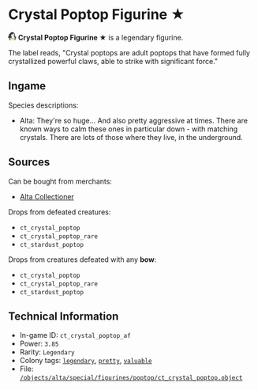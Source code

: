# Crystal Poptop Figurine ★

<img src="https://raw.githubusercontent.com/Ceterai/Enternia/main/objects/alta/special/figurines/poptop/ct_crystal_poptop.png" alt="Crystal Poptop Figurine ★ icon" loading="lazy" height=16px width="auto" /> **Crystal Poptop Figurine ★** is a legendary figurine.

The label reads, "Crystal poptops are adult poptops that have formed fully crystallized powerful claws, able to strike with significant force."

## Ingame

Species descriptions:

- Alta: They're so huge... And also pretty aggressive at times. There are known ways to calm these ones in particular down - with matching crystals. There are lots of those where they live, in the underground.

## Sources

Can be bought from merchants:

- [Alta Collectioner](https://ceterai.github.io/MyEnternia/Wiki/AltaCollectioner)

Drops from defeated creatures:

- `ct_crystal_poptop`
- `ct_crystal_poptop_rare`
- `ct_stardust_poptop`

Drops from creatures defeated with any **bow**:

- `ct_crystal_poptop`
- `ct_crystal_poptop_rare`
- `ct_stardust_poptop`

## Technical Information

- In-game ID: `ct_crystal_poptop_af`
- Power: `3.85`
- Rarity: `Legendary`
- Colony tags: [`legendary`](https://ceterai.github.io/MyEnternia/Wiki/Tags/Legendary), [`pretty`](https://ceterai.github.io/MyEnternia/Wiki/Tags/Pretty), [`valuable`](https://ceterai.github.io/MyEnternia/Wiki/Tags/Valuable)
- File: [`/objects/alta/special/figurines/poptop/ct_crystal_poptop.object`](https://github.com/Ceterai/Enternia/blob/main/objects/alta/special/figurines/poptop/ct_crystal_poptop.object)
